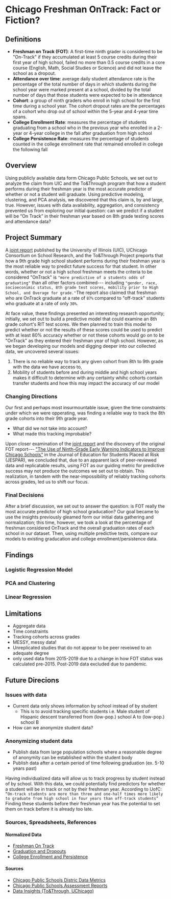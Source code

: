 # Chicago Freshman OnTrack: Fact or Fiction? 
## Definitions 
* **Freshman on Track (FOT)**: A first-time ninth grader is considered to be "On-Track" if they accumulated at least 5 course credits during their first year of high school, failed no more than 0.5 course credits in a core course (English, Math, Social Studies or Science) and did not leave the school as a dropout.
* **Attendance over time**: average daily student attendance rate is the percentage of the total number of days in which students during the school year were marked present at a school, divided by the total number of days that those students were expected to be in attendance
* **Cohort**:  a group of ninth graders who enroll in high school for the first time during a school year. The cohort dropout rates are the percentages of a cohort who drop out of school within the 5-year and 4-year time spans.
* **College Enrollment Rate**: measures the percentage of students graduating from a school who in the previous year who enrolled in a 2-year or 4-year college in the fall after graduation from high school
* **College Persistence Rate**: measures the percentage of students counted in the college enrollment rate that remained enrolled in college the following fall

## Overview
Using publicly available data form Chicago Public Schools, we set out to analyze the claim from UIC and the To&Through program that how a student performs during their freshman year is the most accurate predictor of whether or not a student will  graduate. Using predictive modeling, clustering, and PCA analysis, we discovered that this claim is, by and large, true. However, issues with data availability, aggregation, and consistency prevented us from exploring our initial question: can we predict if a student will be “On Track” in their freshman year based on 8th grade testing scores and attendance data? 

## Project Summary 
A [joint report](https://toandthrough.uchicago.edu/sites/default/files/uploads/documents/Data%20Insights%202020%20v5_0.pdf) published by the University of Illinois (UIC), UChicago Consortium on School Research, and the To&Through Project preports that how a 9th grade high school student performs during their freshman year is the most reliable way to predict future success for that student. In other words, whether or not a high school freshman meets the criteria to be considered "OnTrack" is `"more predictive of a students odds of graduating"` than all other factors combined--- including `"gender, race, socioeconimic status, 8th grade test scores, mobility prior to High School, and Overage for grade."`The report also claimed that freshman who are OnTrack graduate at a rate of `87%` compared to "off-track" students who graduate at a rate of only `30%`.

At face value, these findings presented an interesting research opportunity;
initially, we set out to build a predictive model that could examine an 8th grade cohort's RIT test scores. We then planned to train this model to predict whether or not the results of these scores could be used to predict with at least 80% accuracy whether or not these cohorts would go on to be "OnTrack" as they entered their freshman year of high school. However, as we began developing our models and digging deeper into our collected data, we uncovered several issues:
  1. There is no reliable way to track any given cohort from 8th to 9th grade with the data we have access to, 
  2. Mobility of students before and during middle and high school years makes it difficult to determine with any certainty whihc cohorts contain transfer students and how this may impact the accuracy of our model

### Changing Directions 
Our first and perhaps most insurmountable issue, given the time constraints under which we were opperating, was finding a reliable way to track the 8th grade cohorts into their 9th grade year. 
* What did we not take into account? 
* What made this tracking improbable? 

Upon closer examination of the [joint report](https://toandthrough.uchicago.edu/sites/default/files/uploads/documents/Data%20Insights%202020%20v5_0.pdf) and the discovery of the original FOT report--- ["The Use of Ninth-Grade Early Warning Indicators to Improve Chicago Schools"](https://nuvirtdatapt1-tlp6224.slack.com/files/U04EKRZ5A77/F05BS2AEJUC/jesparon-track.pdf) in the Journal of Education for Students Placed at Risk (JESPAR), we concluded that, due to an apparent lack of peer-reviewed data and replicatable results, using FOT as our guiding metric for predictive success may not produce the outcomes we set out to obtain. This realization, in tandem with the near-impossibility of reliably tracking cohorts across grades, led us to shift our focus. 

### Final Decisions 
After a brief discussion, we set out to answer the question: is FOT really the most accurate predictor of high school graducation? Our goal became to use the insights previously gleamed form our initial data gathering and normalization; this time, however, we took a look at the percentage of freshman considered OnTrack and the overall graduation rates of each school in our dataset. Then, using multiple predictive tests, compare our models to existing graducation and college enrollment/persistence data. 

## Findings 
### Logistic Regression Model

### PCA and Clustering 

### Linear Regression

## Limitations 
* Aggregate data 
* Time constraints 
* Tracking cohorts across grades 
* MESSY, messy data! 
* Unreplicated studies that do not appear to be peer reveiwed to an adequate degree
* only used data from 2015-2019 due to a change in how FOT status was calculated pre-2015. Post-2019 data excluded due to pandemic. 

## Future Direcions 
### Issues with data
* Current data only shows information by school instead of by student
  * This is to avoid tracking specific students i.e. Male student of Hispanic descent transferred from (low-pop.) school A to (low-pop.) school B 
* How can we anonymize student data?
### Anonymizing student data
* Publish data from large population schools where a reasonable degree of anonymity can be established within the student body
* Publish data after a certain period of time following graduation (ex. 5-10 years past)

Having individualized data will allow us to track progress by student instead of by school. With this data, we could potentially find predictors for whether a student will be in track or not by their freshman year. According to UofC:
``` “On-track students are more than three and one-half times more likely to graduate from high school in four years than off-track students” ``` 
Finding these students before their freshman year has the potential to set them on track before it is already too late.


### Sources, Spreadsheets, References 
#### Normalized Data 
* [Freshman On Track](https://cps-final-project-bucket.s3.us-east-2.amazonaws.com/metrics_fot_schoollevel_2022-1.csv) 
* [Graduation and Dropouts](https://cps-final-project-bucket.s3.us-east-2.amazonaws.com/metrics_cohortgraduationdropoutadjusted_schoollevel_2011to2019+(1).csv) 
* [College Enrollment and Persistence](https://cps-final-project-bucket.s3.us-east-2.amazonaws.com/metrics_collenrollpersist_schoollevel_20222_CLEAN_3.csv) 

#### Sources 
* [Chicago Public Schools Distric Data Metrics](https://www.cps.edu/about/district-data/metrics/)
* [Chicago Public Schools Assessment Reports](https://www.cps.edu/about/district-data/metrics/assessment-reports/) 
* [Data Insights (To&Through, UChicago)](https://toandthrough.uchicago.edu/sites/default/files/uploads/documents/Data%20Insights%202020%20v5_0.pdf)



